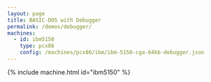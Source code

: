 ```yaml
---
layout: page
title: BASIC-DOS with Debugger
permalink: /demos/debugger/
machines:
  - id: ibm5150
    type: pcx86
    config: /machines/pcx86/ibm/ibm-5150-cga-64kb-debugger.json
---
```


{% include machine.html id="ibm5150" %}
